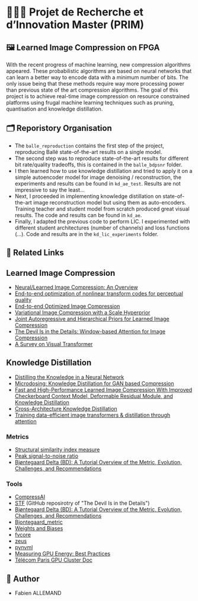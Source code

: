# 👨🏻‍🔬 Projet de Recherche et d’Innovation Master (PRIM)

## 🖼️ Learned Image Compression on FPGA
With the recent progress of machine learning, new compression algorithms appeared. These probabilistic algorithms are based on neural networks that can learn a better way to encode data with a minimum number of bits. The only issue being that these methods require way more processing power than previous state of the art compression algorithms. The goal of this project is to achieve real-time image compression on resource constrained platforms using frugal machine learning techniques such as pruning, quantisation and knowledge distillation.

## 🗂️ Reporistory Organisation
- The `balle_reproduction` contains the first step of the project, reproducing Ballé state-of-the-art results on a single model.
- The second step was to reproduce state-of-the-art results for different bit rate/quality tradeoffs, this is contained in the `balle_bdpsnr` folder.
- I then learned how to use knowledge distillation and tried to apply it on a simple autoencoder model for image denoising / reconstruction, the experiments and results can be found in `kd_ae_test`. Results are not impressive to say the least...
- Next, I proceeded in implementing knowledge distillation on state-of-the-art image reconstruction model but using them as auto-encoders. Training teacher and student model from scratch produced great visual results. The code and results can be found in `kd_ae`.
- Finally, I adapted the previous code to perform LIC. I experimented with different student architectures (number of channels) and loss functions (...). Code and results are in the `kd_lic_experiments` folder.

## 🔗 Related Links

## Learned Image Compression
- [Neural/Learned Image Compression: An Overview](https://medium.com/@loijilai_me/learned-image-compression-an-overview-625f3ab709f2)
- [End-to-end optimization of nonlinear transform codes for perceptual quality](https://arxiv.org/abs/1607.05006)
- [End-to-end Optimized Image Compression](https://arxiv.org/abs/1611.01704)
- [Variational Image Compression with a Scale Hyperprior](https://arxiv.org/abs/1802.01436)
- [Joint Autoregressive and Hierarchical Priors for Learned Image Compression](https://arxiv.org/abs/1809.02736)
- [The Devil Is in the Details: Window-based Attention for Image Compression](https://arxiv.org/abs/2203.08450)
- [A Survey on Visual Transformer](https://arxiv.org/abs/2012.12556)

## Knowledge Distillation
- [Distilling the Knowledge in a Neural Network](https://arxiv.org/abs/1503.02531)
- [Microdosing: Knowledge Distillation for GAN based Compression](https://arxiv.org/abs/2201.02624)
- [Fast and High-Performance Learned Image Compression With Improved Checkerboard Context Model, Deformable Residual Module, and Knowledge Distillation](https://arxiv.org/abs/2309.02529)
- [Cross-Architecture Knowledge Distillation](https://arxiv.org/abs/2207.05273)
- [Training data-efficient image transformers & distillation through attention](https://arxiv.org/abs/2012.12877)

### Metrics
- [Structural similarity index measure](https://en.wikipedia.org/wiki/Structural_similarity_index_measure)
- [Peak signal-to-noise ratio](https://en.wikipedia.org/wiki/Peak_signal-to-noise_ratio)
- [Bjøntegaard Delta (BD): A Tutorial Overview of the Metric, Evolution, Challenges, and Recommendations](https://arxiv.org/abs/2401.04039)

### Tools
- [CompressAI](https://interdigitalinc.github.io/CompressAI/zoo.html)
- [STF](https://github.com/Googolxx/STF) (GitHub reposirotry of "The Devil Is in the Details")
- [Bjøntegaard Delta (BD): A Tutorial Overview of the Metric, Evolution, Challenges, and Recommendations](https://arxiv.org/abs/2401.04039)
- [Bjontegaard_metric](https://github.com/Anserw/Bjontegaard_metric/tree/master)
- [Weights and Biases](https://wandb.ai/site/)
- [fvcore](https://github.com/facebookresearch/fvcore/tree/main)
- [zeus](https://ml.energy/zeus/)
- [pynvml](https://pypi.org/project/pynvml/)
- [Measuring GPU Energy: Best Practices](https://ml.energy/blog/energy/measurement/measuring-gpu-energy-best-practices/#__tabbed_1_1)
- [Télécom Paris GPU Cluster Doc](https://docs.google.com/document/d/1lXykfpEUJCrbNh22D2f2kxNS0gV6t-j9A_juWFdiEnI/edit?tab=t.0)

## 👥 Author
- Fabien ALLEMAND